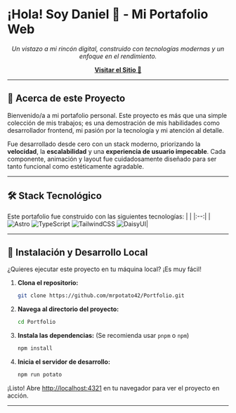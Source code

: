 # ¡Hola! Soy Daniel 👋 - Mi Portafolio Web

*<p align="center">Un vistazo a mi rincón digital, construido con tecnologías modernas y un enfoque en el rendimiento.</p>*

<p align="center">
  <a href="[mrpotatoprm.netlify.app]">
    <strong>Visitar el Sitio 🚀</strong>
  </a>
</p>

* * * * * * * * * * * * * * * * * * * * * * * * * * * * * * * * * * * * * * * * * * * * * * * * * * * * * * * * * * * * * 

## 📌 Acerca de este Proyecto

Bienvenido/a a mi portafolio personal. Este proyecto es más que una simple colección de mis trabajos; es una demostración de mis habilidades como desarrollador frontend, mi pasión por la tecnología y mi atención al detalle.

Fue desarrollado desde cero con un stack moderno, priorizando la **velocidad**, la **escalabilidad** y una **experiencia de usuario impecable**. Cada componente, animación y layout fue cuidadosamente diseñado para ser tanto funcional como estéticamente agradable.

* * * * * * * * * * * * * * * * * * * * * * * * * * * * * * * * * * * * * * * * * * * * * * * * * * * * * * * * * * * * * 

## 🛠️ Stack Tecnológico

Este portafolio fue construido con las siguientes tecnologías:
| |
|:--:|
|![Astro](https://img.shields.io/badge/Astro-BC52EE?style=for-the-badge&logo=astro&logoColor=white)  ![TypeScript](https://img.shields.io/badge/TypeScript-3178C6?style=for-the-badge&logo=typescript&logoColor=white) ![TailwindCSS](https://img.shields.io/badge/Tailwind_CSS-38B2AC?style=for-the-badge&logo=tailwind-css&logoColor=white)    ![DaisyUI](https://img.shields.io/badge/DaisyUI-152734?style=for-the-badge&logo=daisyui&logoColor=white)|

* * * * * * * * * * * * * * * * * * * * * * * * * * * * * * * * * * * * * * * * * * * * * * * * * * * * * * * * * * * * * 

## 🔧 Instalación y Desarrollo Local

¿Quieres ejecutar este proyecto en tu máquina local? ¡Es muy fácil!

1.  **Clona el repositorio:**
    ```bash
    git clone https://github.com/mrpotato42/Portfolio.git
    ```

2.  **Navega al directorio del proyecto:**
    ```bash
    cd Portfolio
    ```

3.  **Instala las dependencias:**
    (Se recomienda usar `pnpm` o `npm`)
    ```bash
    npm install
    ```

4.  **Inicia el servidor de desarrollo:**
    ```bash
    npm run potato
    ```

¡Listo! Abre [http://localhost:4321](http://localhost:4321) en tu navegador para ver el proyecto en acción.

---